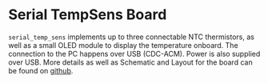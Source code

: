 # Serial TempSens Board

`serial_temp_sens` implements up to three connectable NTC thermistors, as well as a small OLED module to display the temperature onboard.
The connection to the PC happens over USB (CDC-ACM).
Power is also supplied over USB.
More details as well as Schematic and Layout for the board can be found on [github](https://github.com/oschmidh/SerialTempSens-HW).
